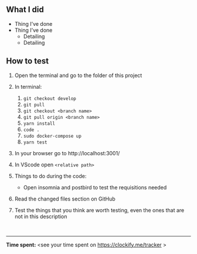 ## What I did

- Thing I’ve done
- Thing I’ve done
  - Detailing
  - Detailing

## How to test

1. Open the terminal and go to the folder of this project

1. In terminal:
   1. `git checkout develop`
   1. `git pull`
   1. `git checkout <branch name>`
   1. `git pull origin <branch name>`
   1. `yarn install`
   1. `code .`
   1. `sudo docker-compose up`
   1. `yarn test`
   
2. In your browser go to http://localhost:3001/<route>

3. In VScode open `<relative path>`

4. Things to do during the code:

   - Open insomnia and postbird to test the requisitions needed

5. Read the changed files section on GitHub

6. Test the things that you think are worth testing, even the ones that are not in this description

&nbsp;

---

**Time spent:** <see your time spent on https://clockify.me/tracker >